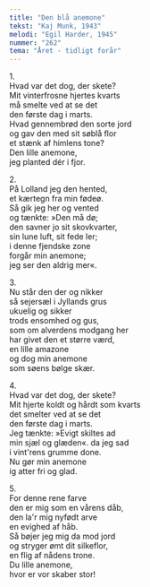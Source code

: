 ```yaml
---
title: "Den blå anemone"
tekst: "Kaj Munk, 1943"
melodi: "Egil Harder, 1945"
nummer: "262"
tema: "Året - tidligt forår"
---
```

1\.\
Hvad var det dog, der skete?<br>
Mit vinterfrosne hjertes kvarts<br>
må smelte ved at se det<br>
den første dag i marts.<br>
Hvad gennembrød den sorte jord<br>
og gav den med sit søblå flor<br>
et stænk af himlens tone?<br>
Den lille anemone,<br>
jeg planted dér i fjor.<br>

2\.\
På Lolland jeg den hented,<br>
et kærtegn fra min fødeø.<br>
Så gik jeg her og vented<br>
og tænkte: »Den må dø;<br>
den savner jo sit skovkvarter,<br>
sin lune luft, sit fede ler;<br>
i denne fjendske zone<br>
forgår min anemone;<br>
jeg ser den aldrig mer«.<br>

3\.\
Nu står den der og nikker<br>
så sejersæl i Jyllands grus<br>
ukuelig og sikker<br>
trods ensomhed og gus,<br>
som om alverdens modgang her<br>
har givet den et større værd,<br>
en lille amazone<br>
og dog min anemone<br>
som søens bølge skær.<br>

4\.\
Hvad var det dog, der skete?<br>
Mit hjerte koldt og hårdt som kvarts<br>
det smelter ved at se det<br>
den første dag i marts.<br>
Jeg tænkte: »Evigt skiltes ad<br>
min sjæl og glæden«. da jeg sad<br>
i vint'rens grumme done.<br>
Nu gør min anemone<br>
ig atter fri og glad.<br>

5\.\
For denne rene farve<br>
den er mig som en vårens dåb,<br>
den la'r mig nyfødt arve<br>
en evighed af håb.<br>
Så bøjer jeg mig da mod jord<br>
og stryger ømt dit silkeflor,<br>
en flig af nådens trone.<br>
Du lille anemone,<br>
hvor er vor skaber stor!<br>

